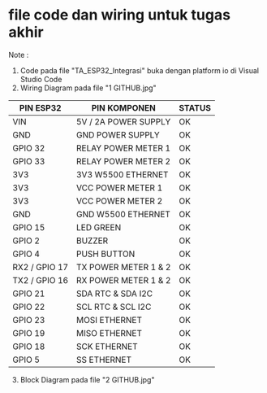 # file code dan wiring untuk tugas akhir
Note :
1. Code pada file "TA_ESP32_Integrasi" buka dengan platform io di Visual Studio Code
2. Wiring Diagram pada file "1 GITHUB.jpg"

| PIN ESP32 | PIN KOMPONEN | STATUS |
| -------- | -------- | -------- | 
| VIN     | 5V / 2A POWER SUPPLY     |  OK|
| GND     | GND POWER SUPPLY     |OK  |
| GPIO 32     | RELAY POWER METER 1     | OK  |
| GPIO 33     | RELAY POWER METER 2     |   OK|
| 3V3     | 3V3 W5500 ETHERNET     | OK  |
| 3V3     | VCC POWER METER 1     | OK  |
| 3V3     | VCC POWER METER 2     | OK  |
| GND     | GND W5500 ETHERNET      |  OK |
| GPIO 15     | LED GREEN    | OK  |
| GPIO 2     | BUZZER     | OK  |
| GPIO 4     | PUSH BUTTON     |OK   |
| RX2 / GPIO 17     | TX POWER METER 1 & 2     | OK  |
| TX2 / GPIO 16    | RX POWER METER 1 & 2     |  OK |
| GPIO 21    | SDA RTC & SDA I2C     | OK|
| GPIO 22    | SCL RTC & SCL I2C     | OK  |
| GPIO 23    | MOSI ETHERNET       | OK  |
| GPIO 19    | MISO ETHERNET     |  OK |
| GPIO 18    | SCK ETHERNET     |  OK |
| GPIO 5    | SS ETHERNET     |  OK |

3. Block Diagram pada file "2 GITHUB.jpg"
